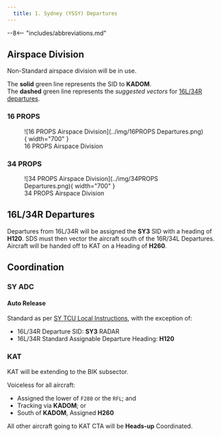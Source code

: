 ```yaml
---
  title: 1. Sydney (YSSY) Departures
---
```


--8<-- "includes/abbreviations.md"

## Airspace Division
Non-Standard airspace division will be in use.

The **solid** green line represents the SID to **KADOM**.  
The **dashed** green line represents the *suggested vectors* for [16L/34R departures](#16l34r-departures).

### 16 PROPS

<figure markdown>
![16 PROPS Airspace Division](../img/16PROPS Departures.png){ width="700" }
  <figcaption>16 PROPS Airspace Division</figcaption>
</figure>

### 34 PROPS

<figure markdown>
![34 PROPS Airspace Division](../img/34PROPS Departures.png){ width="700" }
  <figcaption>34 PROPS Airspace Division</figcaption>
</figure>

## 16L/34R Departures
Departures from 16L/34R will be assigned the **SY3** SID with a heading of **H120**. SDS must then vector the aircraft south of the 16R/34L Departures. Aircraft will be handed off to KAT on a Heading of **H260**.

## Coordination
### SY ADC
#### Auto Release
Standard as per [SY TCU Local Instructions](../../../../../../terminal/sydney/#sy-adc), with the exception of:

- 16L/34R Departure SID: **SY3** RADAR
- 16L/34R Standard Assignable Departure Heading: **H120**

### KAT
KAT will be extending to the BIK subsector.

Voiceless for all aircraft:

- Assigned the lower of `F280` or the `RFL`; and  
- Tracking via **KADOM**; or  
- South of **KADOM**, Assigned **H260**

All other aircraft going to KAT CTA will be **Heads-up** Coordinated.